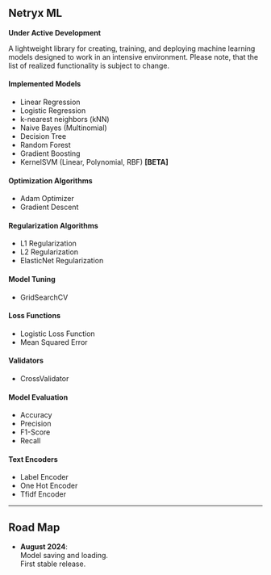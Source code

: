 ## Netryx ML
**Under Active Development**

A lightweight library for creating, training, and deploying machine learning models designed to work in an intensive environment.
Please note, that the list of realized functionality is subject to change.

#### Implemented Models
* Linear Regression
* Logistic Regression
* k-nearest neighbors (kNN)
* Naive Bayes (Multinomial)
* Decision Tree
* Random Forest
* Gradient Boosting
* KernelSVM (Linear, Polynomial, RBF) **[BETA]**

#### Optimization Algorithms
* Adam Optimizer
* Gradient Descent

#### Regularization Algorithms
* L1 Regularization
* L2 Regularization
* ElasticNet Regularization

#### Model Tuning
* GridSearchCV

#### Loss Functions
* Logistic Loss Function
* Mean Squared Error

#### Validators
* CrossValidator

#### Model Evaluation
* Accuracy
* Precision
* F1-Score
* Recall

#### Text Encoders
* Label Encoder
* One Hot Encoder
* Tfidf Encoder
___
## Road Map
- **August 2024**:\
Model saving and loading.\
First stable release.